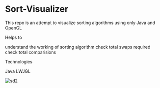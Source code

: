 # Sort-Visualizer

This repo is an attempt to visualize sorting algorithms using only Java and OpenGL

Helps to

understand the working of sorting algorithm
check total swaps required
check total comparisions


Technologies

Java
LWJGL

![sd2](https://github.com/nazariiboiko/Sort-Visualizer/assets/75481586/877189ac-7ce5-4e2a-b2b0-cb01fa0cff6a)
